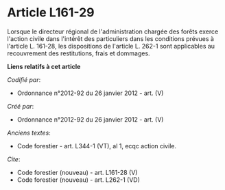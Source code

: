 # Article L161-29

Lorsque le directeur régional de l'administration chargée des forêts exerce l'action civile dans l'intérêt des particuliers
dans les conditions prévues à l'article L. 161-28, les dispositions de l'article L. 262-1 sont applicables au recouvrement
des restitutions, frais et dommages.

**Liens relatifs à cet article**

_Codifié par_:

  - Ordonnance n°2012-92 du 26 janvier 2012 - art. (V)

_Créé par_:

  - Ordonnance n°2012-92 du 26 janvier 2012 - art. (V)

_Anciens textes_:

  - Code forestier - art. L344-1 (VT), al 1, ecqc action civile.

_Cite_:

  - Code forestier (nouveau) - art. L161-28 (V)
  - Code forestier (nouveau) - art. L262-1 (VD)
